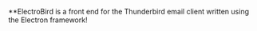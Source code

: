 **ElectroBird is a front end for the Thunderbird email client written using the Electron framework!
